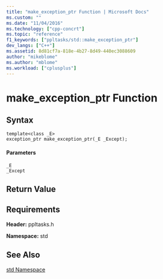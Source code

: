 ```yaml
---
title: "make_exception_ptr Function | Microsoft Docs"
ms.custom: ""
ms.date: "11/04/2016"
ms.technology: ["cpp-concrt"]
ms.topic: "reference"
f1_keywords: ["ppltasks/std::make_exception_ptr"]
dev_langs: ["C++"]
ms.assetid: 8d81cf7a-818e-4b27-8d49-440ec3088609
author: "mikeblome"
ms.author: "mblome"
ms.workload: ["cplusplus"]
---
```

# make_exception_ptr Function
## Syntax  
  
```
template<class _E>
exception_ptr make_exception_ptr(_E _Except);
```  
  
#### Parameters  
 `_E`  
 `_Except`  
  
## Return Value  
  
## Requirements  
 **Header:** ppltasks.h  
  
 **Namespace:** std  
  
## See Also  
 [std Namespace](std-namespace.md)
